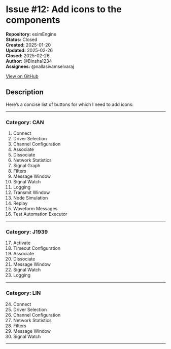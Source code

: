 # Issue #12: Add icons to the components

**Repository:** esimEngine  
**Status:** Closed  
**Created:** 2025-01-20  
**Updated:** 2025-02-26  
**Closed:** 2025-02-26  
**Author:** @Binsha1234  
**Assignees:** @nallasivamselvaraj  

[View on GitHub](https://github.com/Simtestlab/esimEngine/issues/12)

## Description

Here’s a concise list of buttons for which I need to add icons:

---

### **Category: CAN**
1. Connect  
2. Driver Selection  
3. Channel Configuration  
4. Associate  
5. Dissociate  
6. Network Statistics  
7. Signal Graph  
8. Filters  
9. Message Window  
10. Signal Watch  
11. Logging  
12. Transmit Window  
13. Node Simulation  
14. Replay  
15. Waveform Messages  
16. Test Automation Executor  

---

### **Category: J1939**
17. Activate  
18. Timeout Configuration  
19. Associate  
20. Dissociate  
21. Message Window  
22. Signal Watch  
23. Logging  

---

### **Category: LIN**
24. Connect  
25. Driver Selection  
26. Channel Configuration  
27. Network Statistics  
28. Filters  
29. Message Window  
30. Signal Watch  

---


